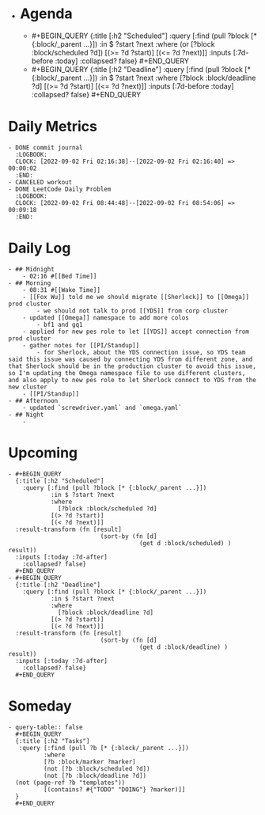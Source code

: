 - # Agenda
	- #+BEGIN_QUERY
	  {:title [:h2 "Scheduled"]
	    :query [:find (pull ?block [* {:block/_parent ...}])
	            :in $ ?start ?next
	            :where
	            (or
	              [?block :block/scheduled ?d])
	            [(>= ?d ?start)]
	            [(<= ?d ?next)]]
	  :inputs [:7d-before :today]
	    :collapsed? false}
	  #+END_QUERY
	- #+BEGIN_QUERY
	  {:title [:h2 "Deadline"]
	    :query [:find (pull ?block [* {:block/_parent ...}])
	            :in $ ?start ?next
	            :where
	              [?block :block/deadline ?d]
	            [(>= ?d ?start)]
	            [(<= ?d ?next)]]
	    :inputs [:7d-before :today]
	    :collapsed? false}
	  #+END_QUERY
# Daily Metrics
	- DONE commit journal
	  :LOGBOOK:
	  CLOCK: [2022-09-02 Fri 02:16:38]--[2022-09-02 Fri 02:16:40] =>  00:00:02
	  :END:
	- CANCELED workout
	- DONE LeetCode Daily Problem
	  :LOGBOOK:
	  CLOCK: [2022-09-02 Fri 08:44:48]--[2022-09-02 Fri 08:54:06] =>  00:09:18
	  :END:
# Daily Log
	- ## Midnight
		- 02:16 #[[Bed Time]]
	- ## Morning
		- 08:31 #[[Wake Time]]
		- [[Fox Wu]] told me we should migrate [[Sherlock]] to [[Omega]] prod cluster
			- we should not talk to prod [[YDS]] from corp cluster
		- updated [[Omega]] namespace to add more colos
			- bf1 and gq1
		- applied for new pes role to let [[YDS]] accept connection from prod cluster
		- gather notes for [[PI/Standup]]
			- for Sherlock, about the YDS connection issue, so YDS team said this issue was caused by connecting YDS from different zone, and that Sherlock should be in the production cluster to avoid this issue, so I'm updating the Omega namespace file to use different clusters, and also apply to new pes role to let Sherlock connect to YDS from the new cluster
		- [[PI/Standup]]
	- ## Afternoon
		- updated `screwdriver.yaml` and `omega.yaml`
	- ## Night
		-
# Upcoming
	- #+BEGIN_QUERY
	  {:title [:h2 "Scheduled"]
	    :query [:find (pull ?block [* {:block/_parent ...}])
	            :in $ ?start ?next
	            :where
	              [?block :block/scheduled ?d]
	            [(> ?d ?start)]
	            [(< ?d ?next)]]
	  :result-transform (fn [result]
	                          (sort-by (fn [d]
	                                     (get d :block/scheduled) ) result))    
	  :inputs [:today :7d-after]
	    :collapsed? false}
	  #+END_QUERY
	- #+BEGIN_QUERY
	  {:title [:h2 "Deadline"]
	    :query [:find (pull ?block [* {:block/_parent ...}])
	            :in $ ?start ?next
	            :where
	              [?block :block/deadline ?d]
	            [(> ?d ?start)]
	            [(< ?d ?next)]]
	  :result-transform (fn [result]
	                          (sort-by (fn [d]
	                                     (get d :block/deadline) ) result))    
	  :inputs [:today :7d-after]
	    :collapsed? false}
	  #+END_QUERY
# Someday
	- query-table:: false
	  #+BEGIN_QUERY
	  {:title [:h2 "Tasks"]
	   :query [:find (pull ?b [* {:block/_parent ...}])
	          :where
	          [?b :block/marker ?marker]
	          (not [?b :block/scheduled ?d])
	          (not [?b :block/deadline ?d])
	  (not (page-ref ?b "templates"))
	          [(contains? #{"TODO" "DOING"} ?marker)]]
	  }
	  #+END_QUERY